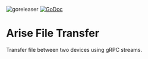![goreleaser](https://github.com/arisetransfer/arise/workflows/goreleaser/badge.svg)
[![GoDoc](https://godoc.org/github.com/arisetransfer/arise?status.svg)](https://godoc.org/github.com/arisetranfer/arise)

# Arise File Transfer
Transfer file between two devices using gRPC streams.
